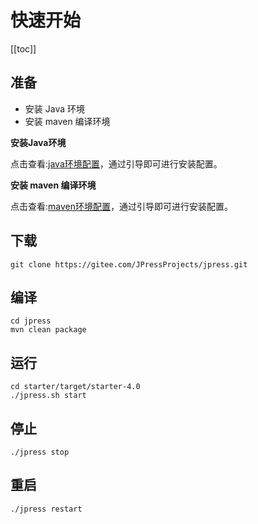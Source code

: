 # 快速开始


[[toc]]

## 准备

- 安装 Java 环境
- 安装 maven 编译环境

**安装Java环境**

点击查看:[java环境配置](jdk_config.md)，通过引导即可进行安装配置。


**安装 maven 编译环境**

点击查看:[maven环境配置](maven_config.md)，通过引导即可进行安装配置。

## 下载

```
git clone https://gitee.com/JPressProjects/jpress.git
```

## 编译

```
cd jpress
mvn clean package
```

## 运行

```
cd starter/target/starter-4.0
./jpress.sh start
```

## 停止

```
./jpress stop
```

## 重启

```
./jpress restart
```